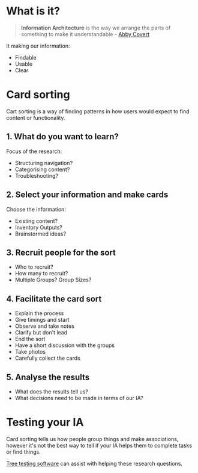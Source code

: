 <!-- TITLE: Information Architecture -->

# What is it?
> **Information Architecture** is the way we arrange the parts of something to make it understandable - [Abby Covert](https://twitter.com/abby_the_ia)

It making our information:
* Findable
* Usable
* Clear

# Card sorting
Cart sorting is a way of finding patterns in how users would expect to find content or functionality.


## 1. What do you want to learn?

Focus of the research:
* Structuring navigation?
* Categorising content?
* Troubleshooting?

## 2. Select your information and make cards

Choose the information:
* Existing content?
* Inventory Outputs?
* Brainstormed ideas?

## 3. Recruit people for the sort
* Who to recruit?
* How many to recruit?
* Multiple Groups? Group Sizes?

## 4. Facilitate the card sort
* Explain the process
* Give timings and start
* Observe and take notes
* Clarify but don't lead
* End the sort
* Have a short discussion with the groups
* Take photos
* Carefully collect the cards

## 5. Analyse the results
* What does the results tell us?
* What decisions need to be made in terms of our IA?


# Testing your IA
Card sorting tells us how people group things and make associations, however it's not the best way to tell if your IA helps them to complete tasks or find things.

[Tree testing software](https://www.optimalworkshop.com/treejack) can assist with helping these research questions.

